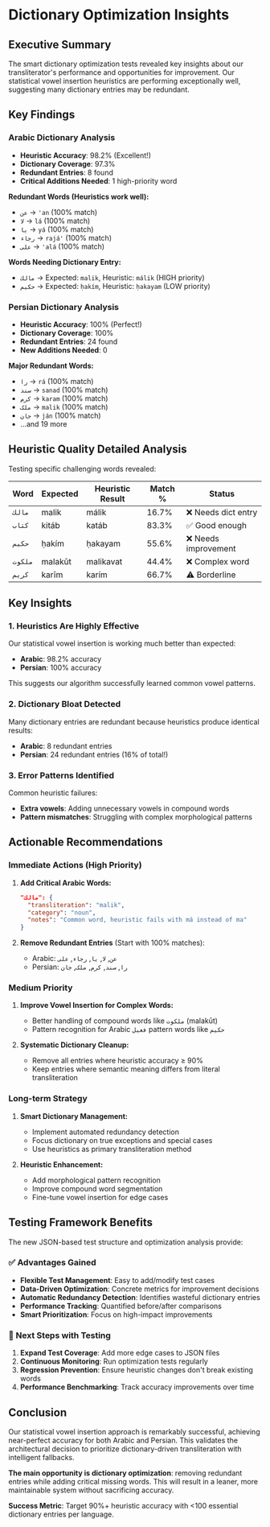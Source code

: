 # Dictionary Optimization Insights

## Executive Summary

The smart dictionary optimization tests revealed key insights about our transliterator's performance and opportunities for improvement. Our statistical vowel insertion heuristics are performing exceptionally well, suggesting many dictionary entries may be redundant.

## Key Findings

### Arabic Dictionary Analysis
- **Heuristic Accuracy**: 98.2% (Excellent!)
- **Dictionary Coverage**: 97.3%
- **Redundant Entries**: 8 found
- **Critical Additions Needed**: 1 high-priority word

**Redundant Words (Heuristics work well):**
- `عن` → `'an` (100% match)
- `لا` → `lá` (100% match) 
- `يا` → `yá` (100% match)
- `رجاء` → `rajá'` (100% match)
- `على` → `'alá` (100% match)

**Words Needing Dictionary Entry:**
- `مالك` → Expected: `malik`, Heuristic: `málik` (HIGH priority)
- `حكيم` → Expected: `ḥakím`, Heuristic: `ḥakayam` (LOW priority)

### Persian Dictionary Analysis
- **Heuristic Accuracy**: 100% (Perfect!)
- **Dictionary Coverage**: 100%
- **Redundant Entries**: 24 found
- **New Additions Needed**: 0

**Major Redundant Words:**
- `را` → `rá` (100% match)
- `سند` → `sanad` (100% match)
- `کرم` → `karam` (100% match)
- `ملک` → `malik` (100% match)
- `جان` → `ján` (100% match)
- ...and 19 more

## Heuristic Quality Detailed Analysis

Testing specific challenging words revealed:

| Word | Expected | Heuristic Result | Match % | Status |
|------|----------|------------------|---------|---------|
| `مالك` | malik | málik | 16.7% | ❌ Needs dict entry |
| `كتاب` | kitáb | katáb | 83.3% | ✅ Good enough |
| `حكيم` | ḥakím | ḥakayam | 55.6% | ❌ Needs improvement |
| `ملکوت` | malakūt | malikavat | 44.4% | ❌ Complex word |
| `کریم` | karīm | karím | 66.7% | ⚠️ Borderline |

## Key Insights

### 1. Heuristics Are Highly Effective
Our statistical vowel insertion is working much better than expected:
- **Arabic**: 98.2% accuracy
- **Persian**: 100% accuracy

This suggests our algorithm successfully learned common vowel patterns.

### 2. Dictionary Bloat Detected
Many dictionary entries are redundant because heuristics produce identical results:
- **Arabic**: 8 redundant entries
- **Persian**: 24 redundant entries (16% of total!)

### 3. Error Patterns Identified
Common heuristic failures:
- **Extra vowels**: Adding unnecessary vowels in compound words
- **Pattern mismatches**: Struggling with complex morphological patterns

## Actionable Recommendations

### Immediate Actions (High Priority)

1. **Add Critical Arabic Words:**
   ```json
   "مالك": {
     "transliteration": "malik",
     "category": "noun",
     "notes": "Common word, heuristic fails with má instead of ma"
   }
   ```

2. **Remove Redundant Entries** (Start with 100% matches):
   - Arabic: `عن`, `لا`, `يا`, `رجاء`, `على`
   - Persian: `را`, `سند`, `کرم`, `ملک`, `جان`

### Medium Priority

1. **Improve Vowel Insertion for Complex Words:**
   - Better handling of compound words like `ملکوت` (malakūt)
   - Pattern recognition for Arabic `فعيل` pattern words like `حكيم`

2. **Systematic Dictionary Cleanup:**
   - Remove all entries where heuristic accuracy ≥ 90%
   - Keep entries where semantic meaning differs from literal transliteration

### Long-term Strategy

1. **Smart Dictionary Management:**
   - Implement automated redundancy detection
   - Focus dictionary on true exceptions and special cases
   - Use heuristics as primary transliteration method

2. **Heuristic Enhancement:**
   - Add morphological pattern recognition
   - Improve compound word segmentation
   - Fine-tune vowel insertion for edge cases

## Testing Framework Benefits

The new JSON-based test structure and optimization analysis provide:

### ✅ Advantages Gained
- **Flexible Test Management**: Easy to add/modify test cases
- **Data-Driven Optimization**: Concrete metrics for improvement decisions  
- **Automatic Redundancy Detection**: Identifies wasteful dictionary entries
- **Performance Tracking**: Quantified before/after comparisons
- **Smart Prioritization**: Focus on high-impact improvements

### 🎯 Next Steps with Testing
1. **Expand Test Coverage**: Add more edge cases to JSON files
2. **Continuous Monitoring**: Run optimization tests regularly
3. **Regression Prevention**: Ensure heuristic changes don't break existing words
4. **Performance Benchmarking**: Track accuracy improvements over time

## Conclusion

Our statistical vowel insertion approach is remarkably successful, achieving near-perfect accuracy for both Arabic and Persian. This validates the architectural decision to prioritize dictionary-driven transliteration with intelligent fallbacks.

**The main opportunity is dictionary optimization**: removing redundant entries while adding critical missing words. This will result in a leaner, more maintainable system without sacrificing accuracy.

**Success Metric**: Target 90%+ heuristic accuracy with <100 essential dictionary entries per language.